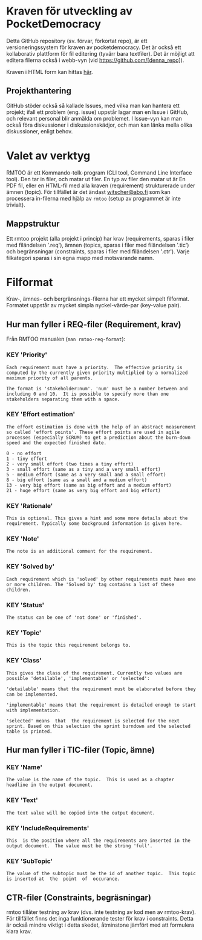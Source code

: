 # Kraven för utveckling av PocketDemocracy

Detta GitHub repository (sv. förvar, förkortat repo), är ett versioneringssystem
för kraven av pocketdemocracy. Det är också ett kollaborativ plattform för fil 
editering (tyvärr bara textfiler). Det är möjligt att editera filerna också i
webb-vyn (vid <https://github.com/[denna_repo]>).

Kraven i HTML form kan hittas [här](/artifacts/html/RequirementsDoc.html).

## Projekthantering

GitHub stöder också så kallade Issues, med vilka man kan hantera ett projekt;
ifall ett problem (eng. issue) uppstår lagar man en Issue i GitHub, och
relevant personal blir anmälda om problemet. I Issue-vyn kan man också föra
diskussioner i diskussionskädjor, och man kan länka mella olika diskussioner,
enligt behov.

# Valet av verktyg

RMTOO är ett Kommando-tolk-program (CLI tool, Command Line Interface tool). Den
tar in filer, och matar ut filer. En typ av filer den matar ut är En PDF fil,
eller en HTML-fil med alla kraven (requirement) strukturerade under ämnen
(topic). För tillfället är det ändast witscher@abo.fi som kan processera
in-filerna med hjälp av ```rmtoo``` (setup av programmet är inte trivialt).

## Mappstruktur

Ett rmtoo projekt (alla projekt i princip) har krav (requirements, sparas i
filer med filändelsen '.req'), ämnen (topics, sparas i filer med filändelsen
'.tic') och begränsningar (constraints, sparas i filer med filändelsen '.ctr').
Varje filkategori sparas i sin egna mapp med motsvarande namn.

# Filformat

Krav-, ämnes- och bergränsnings-filerna har ett mycket simpelt filformat.
Formatet uppstår av mycket simpla nyckel-värde-par (key-value pair).

## Hur man fyller i REQ-filer (Requirement, krav)

Från RMTOO manualen (```man rmtoo-req-format```):

### KEY 'Priority'
    
    Each requirement must have a priority.  The effective priority is computed by the currently given priority multiplied by a normalized maximum priority of all parents.
    
    The format is 'stakeholder:num'. 'num' must be a number between and including 0 and 10.  It is possible to specify more than one stakeholders separating them with a space.

### KEY 'Effort estimation'
    The effort estimation is done with the help of an abstract measurement so called 'effort points'. These effort points are used in agile processes (especially SCRUM) to get a prediction about the burn-down speed and the expected finished date.

    0 - no effort
    1 - tiny effort
    2 - very small effort (two times a tiny effort)
    3 - small effort (same as a tiny and a very small effort)
    5 - medium effort (same as a very small and a small effort)
    8 - big effort (same as a small and a medium effort)
    13 - very big effort (same as big effort and a medium effort)
    21 - huge effort (same as very big effort and big effort)

### KEY 'Rationale'
    This is optional. This gives a hint and some more details about the requirement. Typically some background information is given here.

### KEY 'Note'
    The note is an additional comment for the requirement.

### KEY 'Solved by'
    Each requirement which is 'solved' by other requirements must have one or more children. The 'Solved by' tag contains a list of these children.

### KEY 'Status'
    The status can be one of 'not done' or 'finished'.

### KEY 'Topic'
    This is the topic this requirement belongs to.

### KEY 'Class'
    This gives the class of the requirement. Currently two values are possible 'detailable', 'implementable' or 'selected':

    'detailable' means that the requirement must be elaborated before they can be implemented.

    'implementable' means that the requirement is detailed enough to start with implementation.

    'selected' means  that  the requirement is selected for the next sprint. Based on this selection the sprint burndown and the selected table is printed.

## Hur man fyller i TIC-filer (Topic, ämne)

### KEY 'Name'
    The value is the name of the topic.  This is used as a chapter headline in the output document.

### KEY 'Text'
    The text value will be copied into the output document.

### KEY 'IncludeRequirements'
    This  is the position where all the requirements are inserted in the output document.  The value must be the string 'full'.

### KEY 'SubTopic'
    The value of the subtopic must be the id of another topic.  This topic is inserted at  the  point  of  occurance.

## CTR-filer (Constraints, begräsningar)

rmtoo tillåter testning av krav (dvs. inte testning av kod men av rmtoo-krav).
För tillfället finns det inga funktionerande tester för krav i constraints.
Detta är också mindre viktigt i detta skedet, åtminstone jämfört med att
formulera klara krav.